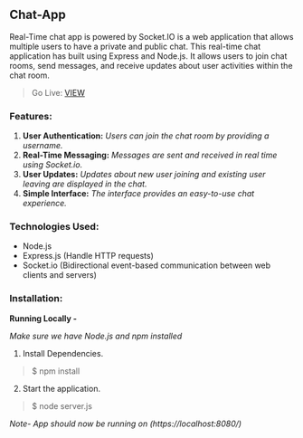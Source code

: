 ## Chat-App

Real-Time chat app is powered by Socket.IO is a web application that allows multiple users to have a private and public chat. This real-time chat application has built using Express and Node.js. It allows users to join chat rooms, send messages, and receive updates about user activities within the chat room.


> Go Live:     [VIEW](https://chat-app-ahe3.onrender.com/)


### Features:

1) **User Authentication:**   *_Users can join the chat room by providing a username._*
2) **Real-Time Messaging:**  *_Messages are sent and received in real time using Socket.io._*
3) **User Updates:**    *_Updates about new user joining and existing user leaving are displayed in the chat._*
4) **Simple Interface:**   *_The interface provides an easy-to-use chat experience._*


### Technologies Used:

- Node.js
- Express.js (Handle HTTP requests)
- Socket.io (Bidirectional event-based communication between web clients and servers)
  



### Installation:

**Running Locally -**

*_Make sure we have Node.js and npm installed_*


1. Install Dependencies.

 > $ npm install

2. Start the application.

 > $ node server.js

*_Note- App should now be running on (https://localhost:8080/)_*

               

